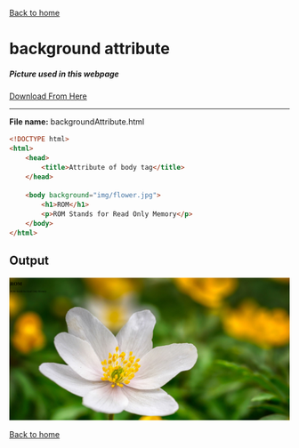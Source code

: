 [Back to home](README.md)
# background attribute

##### Picture used in this webpage
[Download From Here](images/flower.jpg)<hr>
**File name:** backgroundAttribute.html
```html
<!DOCTYPE html>
<html>
    <head>
        <title>Attribute of body tag</title>
    </head>

    <body background="img/flower.jpg">
        <h1>ROM</h1>
        <p>ROM Stands for Read Only Memory</p>
    </body>
</html>
```


## Output
![](images/backgroundAttribute.png)

[Back to home](README.md)
